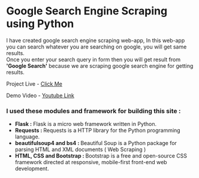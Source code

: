 # Google Search Engine Scraping using Python

<div>I have created google search engine scraping web-app, In this web-app you can search whatever you are searching on google, you will get same results.</div>

<div>Once you enter your search query in form then you will get result from <strong>'Google Search'</strong> because we are scraping google search engine for getting results.
<br>

Project Live - <a href="https://google-search-scraping.herokuapp.com/">Click Me</a>

Demo Video - <a href="">Youtube Link</a>

</div>

<h3>I used these modules and framework for building this site :</h3>
<ul>
    <li><b>Flask :</b> Flask is a micro web framework written in Python.</li>
    <li><b>Requests : </b>Requests is a HTTP library for the Python programming language.</li>
    <li><b>beautifulsoup4 and bs4 : </b> Beautiful Soup is a Python package for parsing HTML and XML documents ( Web Scraping )</li>
    <li><b>HTML, CSS and Bootstrap : </b> Bootstrap is a free and open-source CSS framework directed at responsive, mobile-first front-end web development. </li>
</ul>
